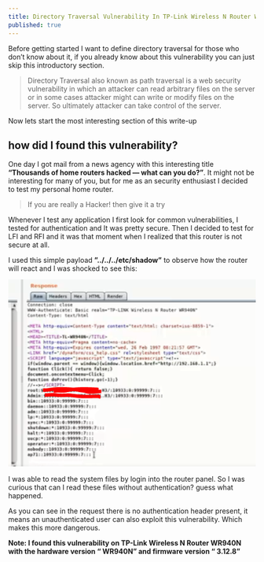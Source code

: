 ```yaml
---
title: Directory Traversal Vulnerability In TP-Link Wireless N Router WR940N
published: true
---
```


Before getting started I want to define directory traversal for those who don’t know about it, if you already know about this vulnerability you can just skip this introductory section.

>Directory Traversal also known as path traversal is a web security vulnerability in which an attacker can read arbitrary files on the server or in some cases attacker might can write or modify files on the server. So ultimately attacker can take control of the server.

Now lets start the most interesting section of this write-up

## how did I found this vulnerability?
One day I got mail from a news agency with this interesting title **“Thousands of home routers hacked — what can you do?”**. It might not be interesting for many of you, but for me as an security enthusiast I decided to test my personal home router.

>If you are really a Hacker! then give it a try

Whenever I test any application I first look for common vulnerabilities, I tested for authentication and It was pretty secure. Then I decided to test for LFI and RFI and it was that moment when I realized that this router is not secure at all.

I used this simple payload **”../../../etc/shadow”** to observe how the router will react and I was shocked to see this:

![](https://raw.githubusercontent.com/haqsek2/haqsek2.github.io/main/assets/1_kmNhb8j-258uD6wIMjNkQw.png)

I was able to read the system files by login into the router panel. So I was curious that can I read these files without authentication? guess what happened.

As you can see in the request there is no authentication header present, it means an unauthenticated user can also exploit this vulnerability. Which makes this more dangerous.

**Note: I found this vulnerability on TP-Link Wireless N Router WR940N with the hardware version “
WR940N” and firmware version “ 3.12.8”**

